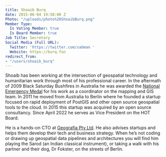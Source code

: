 ```yaml
---
title: Shoaib Burq
date: 2015-06-04 19:58:00 Z
Photo: "/uploads/photo%20ShoaibBurq.png"
Member Type:
  Is Voting Member: true
  Is Board Member: true
Job Title: Secretary
Social Media (Full URL):
  Twitter: 'https://twitter.com/sabman '
  Website: https://burq.fun
redirect_from:
- "/users/shoaib_burq"
---
```


Shoaib has been working at the intersection of geospatial technology and humanitarian work through most of his professional career. In the aftermath of 2009 Black Saturday Bushfires in Australia he was awarded the [National Emergency Medal](https://www.gg.gov.au/australian-honours-and-awardsnational-emergency-medal/victorian-bushfires-2009) for his work as a coordinator on the mapping and GIS team. In 2011 he moved from Australia to Berlin where he founded a startup focused on rapid deployment of PostGIS and other open source geospatial tools to the cloud. In 2015 this startup was acquired by an open source consultancy. Since April 2022 he serves as Vice President on the HOT Board.

He is a hands-on CTO at [Geografia Pty Ltd](https://geografia.com.au/). He also advises startups and helps them develop their tech and business strategy. When he’s not coding or drawing up geospatial data pipelines and architectures you will find him playing the Sarod (an Indian classical instrument), or taking a walk with his partner and their dog, Dr Fokster, on the streets of Berlin.